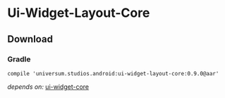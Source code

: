 Ui-Widget-Layout-Core
===============

## Download ##

### Gradle ###

    compile 'universum.studios.android:ui-widget-layout-core:0.9.0@aar'

_depends on:_
[ui-widget-core](https://github.com/universum-studios/android_ui/tree/master/library-widget-core)